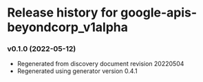 # Release history for google-apis-beyondcorp_v1alpha

### v0.1.0 (2022-05-12)

* Regenerated from discovery document revision 20220504
* Regenerated using generator version 0.4.1

